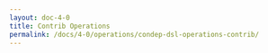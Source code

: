 ```yaml
---
layout: doc-4-0
title: Contrib Operations
permalink: /docs/4-0/operations/condep-dsl-operations-contrib/
---
```


<script type="text/javascript">
<!--
window.location = "/condep-dsl-operations-contrib/4-0/"
//-->
</script>
